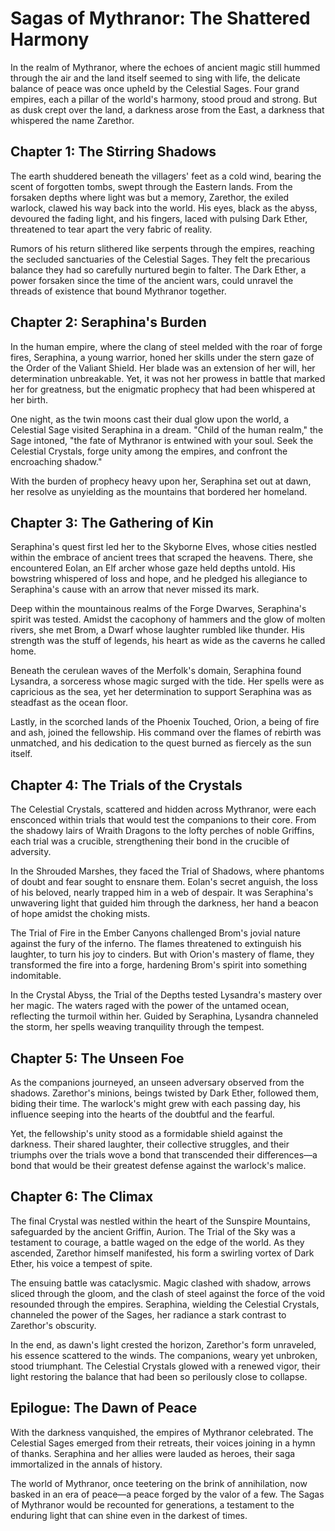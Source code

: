 # Sagas of Mythranor: The Shattered Harmony

In the realm of Mythranor, where the echoes of ancient magic still hummed through the air and the land itself seemed to sing with life, the delicate balance of peace was once upheld by the Celestial Sages. Four grand empires, each a pillar of the world's harmony, stood proud and strong. But as dusk crept over the land, a darkness arose from the East, a darkness that whispered the name Zarethor.

## Chapter 1: The Stirring Shadows

The earth shuddered beneath the villagers' feet as a cold wind, bearing the scent of forgotten tombs, swept through the Eastern lands. From the forsaken depths where light was but a memory, Zarethor, the exiled warlock, clawed his way back into the world. His eyes, black as the abyss, devoured the fading light, and his fingers, laced with pulsing Dark Ether, threatened to tear apart the very fabric of reality.

Rumors of his return slithered like serpents through the empires, reaching the secluded sanctuaries of the Celestial Sages. They felt the precarious balance they had so carefully nurtured begin to falter. The Dark Ether, a power forsaken since the time of the ancient wars, could unravel the threads of existence that bound Mythranor together.

## Chapter 2: Seraphina's Burden

In the human empire, where the clang of steel melded with the roar of forge fires, Seraphina, a young warrior, honed her skills under the stern gaze of the Order of the Valiant Shield. Her blade was an extension of her will, her determination unbreakable. Yet, it was not her prowess in battle that marked her for greatness, but the enigmatic prophecy that had been whispered at her birth.

One night, as the twin moons cast their dual glow upon the world, a Celestial Sage visited Seraphina in a dream. "Child of the human realm," the Sage intoned, "the fate of Mythranor is entwined with your soul. Seek the Celestial Crystals, forge unity among the empires, and confront the encroaching shadow."

With the burden of prophecy heavy upon her, Seraphina set out at dawn, her resolve as unyielding as the mountains that bordered her homeland.

## Chapter 3: The Gathering of Kin

Seraphina's quest first led her to the Skyborne Elves, whose cities nestled within the embrace of ancient trees that scraped the heavens. There, she encountered Eolan, an Elf archer whose gaze held depths untold. His bowstring whispered of loss and hope, and he pledged his allegiance to Seraphina's cause with an arrow that never missed its mark.

Deep within the mountainous realms of the Forge Dwarves, Seraphina's spirit was tested. Amidst the cacophony of hammers and the glow of molten rivers, she met Brom, a Dwarf whose laughter rumbled like thunder. His strength was the stuff of legends, his heart as wide as the caverns he called home.

Beneath the cerulean waves of the Merfolk's domain, Seraphina found Lysandra, a sorceress whose magic surged with the tide. Her spells were as capricious as the sea, yet her determination to support Seraphina was as steadfast as the ocean floor.

Lastly, in the scorched lands of the Phoenix Touched, Orion, a being of fire and ash, joined the fellowship. His command over the flames of rebirth was unmatched, and his dedication to the quest burned as fiercely as the sun itself.

## Chapter 4: The Trials of the Crystals

The Celestial Crystals, scattered and hidden across Mythranor, were each ensconced within trials that would test the companions to their core. From the shadowy lairs of Wraith Dragons to the lofty perches of noble Griffins, each trial was a crucible, strengthening their bond in the crucible of adversity.

In the Shrouded Marshes, they faced the Trial of Shadows, where phantoms of doubt and fear sought to ensnare them. Eolan's secret anguish, the loss of his beloved, nearly trapped him in a web of despair. It was Seraphina's unwavering light that guided him through the darkness, her hand a beacon of hope amidst the choking mists.

The Trial of Fire in the Ember Canyons challenged Brom's jovial nature against the fury of the inferno. The flames threatened to extinguish his laughter, to turn his joy to cinders. But with Orion's mastery of flame, they transformed the fire into a forge, hardening Brom's spirit into something indomitable.

In the Crystal Abyss, the Trial of the Depths tested Lysandra's mastery over her magic. The waters raged with the power of the untamed ocean, reflecting the turmoil within her. Guided by Seraphina, Lysandra channeled the storm, her spells weaving tranquility through the tempest.

## Chapter 5: The Unseen Foe

As the companions journeyed, an unseen adversary observed from the shadows. Zarethor's minions, beings twisted by Dark Ether, followed them, biding their time. The warlock's might grew with each passing day, his influence seeping into the hearts of the doubtful and the fearful.

Yet, the fellowship's unity stood as a formidable shield against the darkness. Their shared laughter, their collective struggles, and their triumphs over the trials wove a bond that transcended their differences—a bond that would be their greatest defense against the warlock's malice.

## Chapter 6: The Climax

The final Crystal was nestled within the heart of the Sunspire Mountains, safeguarded by the ancient Griffin, Aurion. The Trial of the Sky was a testament to courage, a battle waged on the edge of the world. As they ascended, Zarethor himself manifested, his form a swirling vortex of Dark Ether, his voice a tempest of spite.

The ensuing battle was cataclysmic. Magic clashed with shadow, arrows sliced through the gloom, and the clash of steel against the force of the void resounded through the empires. Seraphina, wielding the Celestial Crystals, channeled the power of the Sages, her radiance a stark contrast to Zarethor's obscurity.

In the end, as dawn's light crested the horizon, Zarethor's form unraveled, his essence scattered to the winds. The companions, weary yet unbroken, stood triumphant. The Celestial Crystals glowed with a renewed vigor, their light restoring the balance that had been so perilously close to collapse.

## Epilogue: The Dawn of Peace

With the darkness vanquished, the empires of Mythranor celebrated. The Celestial Sages emerged from their retreats, their voices joining in a hymn of thanks. Seraphina and her allies were lauded as heroes, their saga immortalized in the annals of history.

The world of Mythranor, once teetering on the brink of annihilation, now basked in an era of peace—a peace forged by the valor of a few. The Sagas of Mythranor would be recounted for generations, a testament to the enduring light that can shine even in the darkest of times.